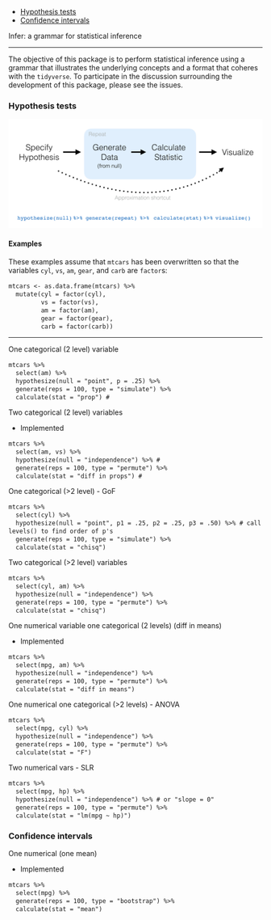 
-   [Hypothesis tests](#hypothesis-tests)
-   [Confidence intervals](#confidence-intervals)

Infer: a grammar for statistical inference

------------------------------------------------------------------------

The objective of this package is to perform statistical inference using a grammar that illustrates the underlying concepts and a format that coheres with the `tidyverse`. To participate in the discussion surrounding the development of this package, please see the issues.

### Hypothesis tests

![h-test diagram](figs/ht-diagram.png)

#### Examples

These examples assume that `mtcars` has been overwritten so that the variables `cyl`, `vs`, `am`, `gear`, and `carb` are `factor`s:

    mtcars <- as.data.frame(mtcars) %>%
      mutate(cyl = factor(cyl),
             vs = factor(vs),
             am = factor(am),
             gear = factor(gear),
             carb = factor(carb))

------------------------------------------------------------------------

One categorical (2 level) variable

    mtcars %>%
      select(am) %>%
      hypothesize(null = "point", p = .25) %>% 
      generate(reps = 100, type = "simulate") %>% 
      calculate(stat = "prop") #

Two categorical (2 level) variables

-   Implemented

<!-- -->

    mtcars %>%
      select(am, vs) %>%
      hypothesize(null = "independence") %>% # 
      generate(reps = 100, type = "permute") %>%
      calculate(stat = "diff in props") #

One categorical (&gt;2 level) - GoF

    mtcars %>%
      select(cyl) %>%
      hypothesize(null = "point", p1 = .25, p2 = .25, p3 = .50) %>% # call levels() to find order of p's
      generate(reps = 100, type = "simulate") %>%
      calculate(stat = "chisq")

Two categorical (&gt;2 level) variables

    mtcars %>%
      select(cyl, am) %>%
      hypothesize(null = "independence") %>%
      generate(reps = 100, type = "permute") %>%
      calculate(stat = "chisq")

One numerical variable one categorical (2 levels) (diff in means)

-   Implemented

<!-- -->

    mtcars %>%
      select(mpg, am) %>%
      hypothesize(null = "independence") %>%
      generate(reps = 100, type = "permute") %>%
      calculate(stat = "diff in means")

One numerical one categorical (&gt;2 levels) - ANOVA

    mtcars %>%
      select(mpg, cyl) %>%
      hypothesize(null = "independence") %>%
      generate(reps = 100, type = "permute") %>%
      calculate(stat = "F")

Two numerical vars - SLR

    mtcars %>%
      select(mpg, hp) %>%
      hypothesize(null = "independence") %>% # or "slope = 0"
      generate(reps = 100, type = "permute") %>%
      calculate(stat = "lm(mpg ~ hp)")

### Confidence intervals

One numerical (one mean)

-   Implemented

<!-- -->

    mtcars %>%
      select(mpg) %>%
      generate(reps = 100, type = "bootstrap") %>%
      calculate(stat = "mean")
